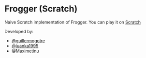 # Frogger (Scratch)
Naive Scratch implementation of Frogger. You can play it on [Scratch](https://scratch.mit.edu/projects/193822855/)

Developed by:

* [@guillermogotre](https://github.com/guillermogotre/)
* [@juanka1995](https://github.com/juanka1995)
* [@Maximetinu](https://github.com/Maximetinu)
